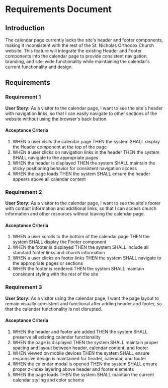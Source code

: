 # Requirements Document

## Introduction

The calendar page currently lacks the site's header and footer components, making it inconsistent with the rest of the St. Nicholas Orthodox Church website. This feature will integrate the existing Header and Footer components into the calendar page to provide consistent navigation, branding, and site-wide functionality while maintaining the calendar's current functionality and design.

## Requirements

### Requirement 1

**User Story:** As a visitor to the calendar page, I want to see the site's header with navigation links, so that I can easily navigate to other sections of the website without using the browser's back button.

#### Acceptance Criteria

1. WHEN a user visits the calendar page THEN the system SHALL display the Header component at the top of the page
2. WHEN a user clicks on navigation links in the header THEN the system SHALL navigate to the appropriate pages
3. WHEN the header is displayed THEN the system SHALL maintain the sticky positioning behavior for consistent navigation access
4. WHEN the page loads THEN the system SHALL ensure the header appears above all calendar content

### Requirement 2

**User Story:** As a visitor to the calendar page, I want to see the site's footer with contact information and additional links, so that I can access church information and other resources without leaving the calendar page.

#### Acceptance Criteria

1. WHEN a user scrolls to the bottom of the calendar page THEN the system SHALL display the Footer component
2. WHEN the footer is displayed THEN the system SHALL include all standard footer links and church information
3. WHEN a user clicks on footer links THEN the system SHALL navigate to the appropriate pages or sections
4. WHEN the footer is rendered THEN the system SHALL maintain consistent styling with the rest of the site

### Requirement 3

**User Story:** As a visitor using the calendar page, I want the page layout to remain visually consistent and functional after adding header and footer, so that the calendar functionality is not disrupted.

#### Acceptance Criteria

1. WHEN the header and footer are added THEN the system SHALL preserve all existing calendar functionality
2. WHEN the page is displayed THEN the system SHALL maintain proper spacing and layout between header, calendar content, and footer
3. WHEN viewed on mobile devices THEN the system SHALL ensure responsive design is maintained for header, calendar, and footer
4. WHEN the calendar modal is opened THEN the system SHALL ensure proper z-index layering above header and footer elements
5. WHEN the page loads THEN the system SHALL maintain the current calendar styling and color scheme